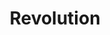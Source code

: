 ---
layout: firm_page
title: "Revolution"
id: "revolution.com"
permalink: "/revolutionrevolution.com/"
website: "https://revolution.com"
offices: "Washington (United States), San Francisco (United States)"
investment_stages: "Seed, Series A, Series B, Series C"
portfolio_companies: ""
portfolio_link: "https://revolution.com/companies/"
investment_markets: "B2C, EdTech, FinTech, E-commerce, HealthTech, FoodTech, Marketplaces, SaaS, Enterprise/B2B, Transportation, Manufacturing"
founded_year: "2005"
description: "Revolution is a D.C.-based investment firm backing the next generation of transformative companies across the country. They invest in entrepreneurs who attack big problems and transform markets."
linkedin: "https://www.linkedin.com/company/revolution-llc"
twitter: "https://twitter.com/revolution"
instagram: "https://instagram.com/riseofrest"
team_page: "https://revolution.com/our-team/"
investor_type: "Venture Capital"
crunchbase: "https://www.crunchbase.com/organization/revolution"
pitchbook: ""

# SEO Optimization
meta_title: "Revolution - VC Firm - projectstartups.com"
meta_description: "Revolution, Revolution is a D.C.-based investment firm backing the next generation of transformative companies across the country. They invest in entrepreneurs wh..."
meta_keywords: "Revolution, B2C, EdTech, FinTech, E-commerce, HealthTech, FoodTech, Marketplaces, SaaS, Enterprise/B2B, Transportation, Manufacturing, VC firm, venture capital, startup investor, projectstartups.com"
canonical_url: "https://vc.projectstartups.com/revolutionrevolution.com/"
---